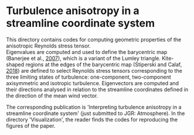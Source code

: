 # Turbulence anisotropy in a streamline coordinate system
This directory contains codes for computing geometric properties of the anisotropic Reynolds stress tensor.  
Eigenvalues are computed and used to define the barycentric map (Banerjee et al., [2007](https://www.tandfonline.com/doi/full/10.1080/14685240701506896)), which is a variant of the Lumley triangle.
Kite-shaped regions at the edges of the barycentric map (Stiperski and Calaf, [2018](https://rmets.onlinelibrary.wiley.com/doi/full/10.1002/qj.3224)) are defined to select Reynolds stress tensors corresponding to the three limiting states of turbulence: 
one-component, two-component axisymmetric and isotropic turbulence.
Eigenvectors are computed and their directions analysed in relation to the streamline coordinates defined in the direction of the mean wind vector.

The corresponding publication is 'Interpreting turbulence anisotropy in a streamline coordinate system' (just submitted to JGR: Atmosphere).
In the directory 'Visualization', the reader finds the codes for reproducing the figures of the paper.
